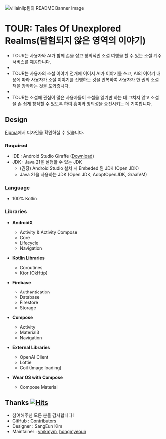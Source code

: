 ![villainllp팀의 README Banner Image](https://github.com/KDT-villainlp/villainlp/assets/71699054/35c0f73b-2288-4244-a7a4-4e82bc09a23b)



# TOUR: Tales Of Unexplored Realms(탐험되지 않은 영역의 이야기)

- TOUR는 사용자와 AI가 함께 손을 잡고 창의적인 소설 여행을 할 수 있는 소설 계주 서비스를 제공합니다.
- 
- TOUR는 사용자의 소설 이야기 전개에 이어서 AI가 이야기를 쓰고, AI의 이야기 내용에 따라 사용자가 소설 이야기를 진행하는 것을 반복하여 사용자가 한 권의 소설책을 창작하는 것을 도와줍니다.
- 
- TOUR는 소설에 관심이 많은 사용자들이 소설을 읽기만 하는 데 그치지 않고 소설을 손 쉽게 창작할 수 있도록 하여 흥미와 창의성을 증진시키는 데 기여합니다.













## Design

[Figma](https://www.figma.com/file/yLlkNlmPgHXLpMU3t4GYN1/Villainlp_TeamProject_app_design?type=design&node-id=0%3A1&mode=design&t=PKwEaTSNWfoXALKN-1)에서 디자인을 확인하실 수 있습니다.













### Required

- IDE : Android Studio Giraffe ([Download](https://developer.android.com/studio))
- JDK : Java 21을 실행할 수 있는 JDK
  - (권장) Android Studio 설치 시 Embeded 된 JDK (Open JDK)
  - Java 21을 사용하는 JDK (Open JDK, AdoptOpenJDK, GraalVM)







### Language

- 100% Kotlin



  









### Libraries


- **AndroidX**
  - Activity & Activity Compose
  - Core
  - Lifecycle
  - Navigation


- **Kotlin Libraries**
  - Coroutines
  - Ktor (OkHttp)


- **Firebase**
  - Authentication
  - Database
  - Firestore
  - Storage


- **Compose**
  - Activity
  - Material3
  - Navigation


- **External Libraries**
  - OpenAI Client
  - Lottie
  - Coil (Image loading)

  
- **Wear OS with Compose**
  - Compose Material










## Thanks [![Hits](https://hits.seeyoufarm.com/api/count/incr/badge.svg?filename=README.md%2Fhit-counter&url=https%3A%2F%2Fgithub.com%2Fhttps%3A%2F%2Fgithub.com%2FKDT-villainlp%2Fvillainlp%2Fnew%2Fmaster&count_bg=%23F77BB9&title_bg=%232AC0A7&icon=&icon_color=%23E7E7E7&title=Villainlp&edge_flat=false)](https://hits.seeyoufarm.com)










- 참여해주신 모든 분들 감사합니다!
- GitHub : [Contributors](https://github.com/KDT-villainlp/villainlp/graphs/contributors)
- Designer : SangEun Kim
- Maintainer : [vmkmym](https://github.com/vmkmym), [hongmyeoun](https://github.com/hongmyeoun)
